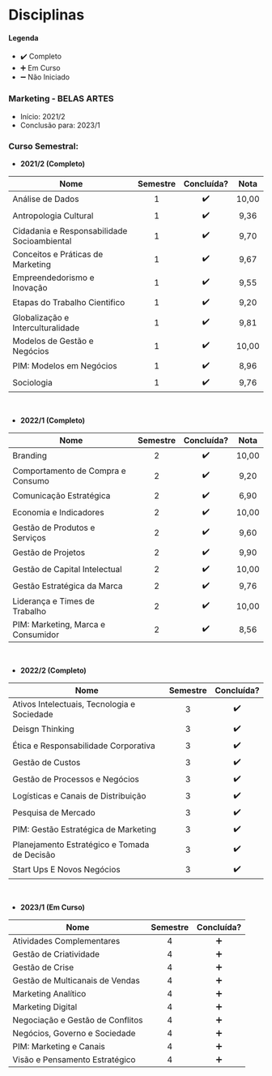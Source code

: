 
# Disciplinas

#### Legenda
* :heavy_check_mark:  Completo
* :heavy_plus_sign:   Em Curso
* :heavy_minus_sign:  Não Iniciado

### Marketing - BELAS ARTES
* Início: 2021/2
* Conclusão para: 2023/1

### Curso Semestral:

* **2021/2 (Completo)**

| Nome                                                                        |  Semestre |  Concluída?        |    Nota    |
| --------------------------------------------------------------------------- |     :-:   | :----------------: |  :------:  |   
| Análise de Dados                                                            |      1    | :heavy_check_mark: |    10,00   |
| Antropologia Cultural                                                       |      1    | :heavy_check_mark: |     9,36   |                                         
| Cidadania e Responsabilidade Socioambiental                                 |      1    | :heavy_check_mark: |     9,70   |                       
| Conceitos e Práticas de Marketing                                           |      1    | :heavy_check_mark: |     9,67   |  
| Empreendedorismo e Inovação                                                 |      1    | :heavy_check_mark: |     9,55   |  
| Etapas do Trabalho Cientifico                                               |      1    | :heavy_check_mark: |     9,20   |  
| Globalização e Interculturalidade                                           |      1    | :heavy_check_mark: |     9,81   |  
| Modelos de Gestão e Negócios                                                |      1    | :heavy_check_mark: |    10,00   |  
| PIM: Modelos em Negócios                                                    |      1    | :heavy_check_mark: |     8,96   |  
| Sociologia                                                                  |      1    | :heavy_check_mark: |     9,76   |

<br>

* **2022/1 (Completo)**

| Nome                                                                        |  Semestre |  Concluída?        |    Nota    |
| --------------------------------------------------------------------------- |     :-:   | :----------------: |  :------:  |
| Branding                                                                    |      2    | :heavy_check_mark: |    10,00   |
| Comportamento de Compra e Consumo                                           |      2    | :heavy_check_mark: |     9,20
| Comunicação Estratégica                                                     |      2    | :heavy_check_mark: |     6,90
| Economia e Indicadores                                                      |      2    | :heavy_check_mark: |    10,00
| Gestão de Produtos e Serviços                                               |      2    | :heavy_check_mark: |     9,60
| Gestão de Projetos                                                          |      2    | :heavy_check_mark: |     9,90
| Gestão de Capital Intelectual                                               |      2    | :heavy_check_mark: |    10,00
| Gestão Estratégica da Marca                                                 |      2    | :heavy_check_mark: |     9,76
| Liderança e Times de Trabalho                                               |      2    | :heavy_check_mark: |    10,00
| PIM: Marketing, Marca e Consumidor                                          |      2    | :heavy_check_mark: |     8,56

<br>

* **2022/2 (Completo)**

| Nome                                                                        |  Semestre |  Concluída?        |
| --------------------------------------------------------------------------- |     :-:   | :----------------: |
| Ativos Intelectuais, Tecnologia e Sociedade                                 |      3    | :heavy_check_mark: |
| Deisgn Thinking                                                             |      3    | :heavy_check_mark: |
| Ética e Responsabilidade Corporativa                                        |      3    | :heavy_check_mark: |
| Gestão de Custos                                                            |      3    | :heavy_check_mark: |
| Gestão de Processos e Negócios                                              |      3    | :heavy_check_mark: |
| Logísticas e Canais de Distribuição                                         |      3    | :heavy_check_mark: |
| Pesquisa de Mercado                                                         |      3    | :heavy_check_mark: |
| PIM: Gestão Estratégica de Marketing                                        |      3    | :heavy_check_mark: |
| Planejamento Estratégico e Tomada de Decisão                                |      3    | :heavy_check_mark: |
| Start Ups E Novos Negócios                                                  |      3    | :heavy_check_mark: |

<br>

* **2023/1 (Em Curso)**

| Nome                                                                        |  Semestre |  Concluída?        |
| --------------------------------------------------------------------------- |     :-:   | :----------------: |
| Atividades Complementares                                                   |      4    | :heavy_plus_sign:  |
| Gestão de Criatividade                                                      |      4    | :heavy_plus_sign:  |
| Gestão de Crise                                                             |      4    | :heavy_plus_sign:  |
| Gestão de Multicanais de Vendas                                             |      4    | :heavy_plus_sign:  |
| Marketing Analítico                                                         |      4    | :heavy_plus_sign:  |
| Marketing Digital                                                           |      4    | :heavy_plus_sign:  |
| Negociação e Gestão de Conflitos                                            |      4    | :heavy_plus_sign:  |
| Negócios, Governo e Sociedade                                               |      4    | :heavy_plus_sign:  |
| PIM: Marketing e Canais                                                     |      4    | :heavy_plus_sign:  |
| Visão e Pensamento Estratégico                                              |      4    | :heavy_plus_sign:  |



